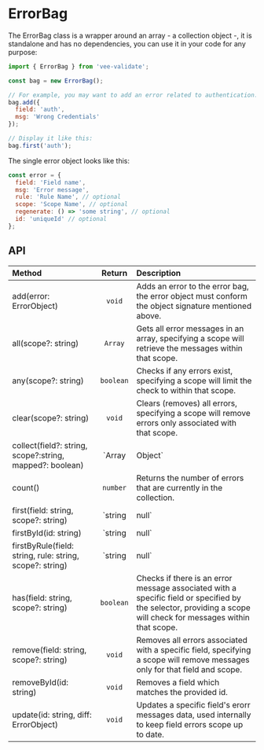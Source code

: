 # ErrorBag

The ErrorBag class is a wrapper around an array - a collection object -, it is standalone and has no dependencies, you can use it in your code for any purpose:

```js
import { ErrorBag } from 'vee-validate';

const bag = new ErrorBag();

// For example, you may want to add an error related to authentication:
bag.add({
  field: 'auth',
  msg: 'Wrong Credentials'
});

// Display it like this:
bag.first('auth');
```

The single error object looks like this:

```js
const error = {
  field: 'Field name',
  msg: 'Error message',
  rule: 'Rule Name', // optional
  scope: 'Scope Name', // optional
  regenerate: () => 'some string', // optional
  id: 'uniqueId' // optional
};
```

## API

|Method|Return|Description|
|:---|:---:|:----|
| add(error: ErrorObject) | `void` | Adds an error to the error bag, the error object must conform the object signature mentioned above.|
| all(scope?: string) | `Array` | Gets all error messages in an array, specifying a scope will retrieve the messages within that scope.|
| any(scope?: string) | `boolean` | Checks if any errors exist, specifying a scope will limit the check to within that scope.|
| clear(scope?: string) | `void` |Clears (removes) all errors, specifying a scope will remove errors only associated with that scope.|
| collect(field?: string, scope?:string, mapped?: boolean) | `Array|Object` | Collects errors associated with a specific field. Not passing the field name will group all errors by field name instead. Specifying a scope will limit the collecting behavior to a specific scope. You can optionally specify if the errors objects should be mapped to error messages or not, providing false will return objects containing the full information about the error.|
| count() | `number` | Returns the number of errors that are currently in the collection.|
| first(field: string, scope?: string) | `string|null` |Returns the first error message associated with a specific field or specified by the selector, providing a scope will look for messages within that scope.|
| firstById(id: string) |`string|null` |Returns the first error message for a field with the given id.|
| firstByRule(field: string, rule: string, scope?: string)| `string|null` |Returns the first error message associated with a specific field and rule, providing a scope will look for messages within that scope.|
| has(field: string, scope?: string) | `boolean` |Checks if there is an error message associated with a specific field or specified by the selector, providing a scope will check for messages within that scope.|
| remove(field: string, scope?: string) | `void`| Removes all errors associated with a specific field, specifying a scope will remove messages only for that field and scope.|
| removeById(id: string) | `void` | Removes a field which matches the provided id.
| update(id: string, diff: ErrorObject) | `void` | Updates a specific field's erorr messages data, used internally to keep field errors scope up to date.|
